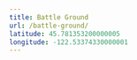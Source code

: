 ```yaml
---
title: Battle Ground
url: /battle-ground/
latitude: 45.781353200000005
longitude: -122.53374330000001
---
```

